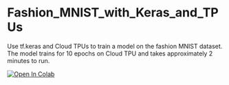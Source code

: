# Fashion_MNIST_with_Keras_and_TPUs
Use tf.keras and Cloud TPUs to train a model on the fashion MNIST dataset. 
The model trains for 10 epochs on Cloud TPU and takes approximately 2 minutes to run.


[![Open In Colab](https://colab.research.google.com/assets/colab-badge.svg)](https://colab.research.google.com/drive/1PHgrze9q5XrF511FJ97mb_ktoQ9M0lMk#scrollTo=1jyl-5lGqFsE)

